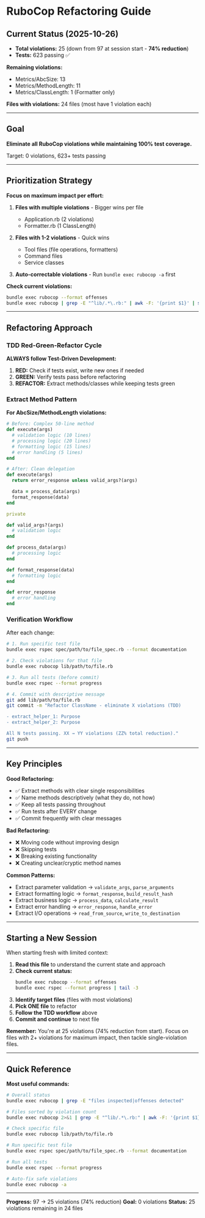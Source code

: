 # RuboCop Refactoring Guide

## Current Status (2025-10-26)

- **Total violations:** 25 (down from 97 at session start - **74% reduction**)
- **Tests:** 623 passing ✅

**Remaining violations:**
- Metrics/AbcSize: 13
- Metrics/MethodLength: 11
- Metrics/ClassLength: 1 (Formatter only)

**Files with violations:** 24 files (most have 1 violation each)

---

## Goal

**Eliminate all RuboCop violations while maintaining 100% test coverage.**

Target: 0 violations, 623+ tests passing

---

## Prioritization Strategy

**Focus on maximum impact per effort:**

1. **Files with multiple violations** - Bigger wins per file
   - Application.rb (2 violations)
   - Formatter.rb (1 ClassLength)

2. **Files with 1-2 violations** - Quick wins
   - Tool files (file operations, formatters)
   - Command files
   - Service classes

3. **Auto-correctable violations** - Run `bundle exec rubocop -a` first

**Check current violations:**
```bash
bundle exec rubocop --format offenses
bundle exec rubocop | grep -E "^lib/.*\.rb:" | awk -F: '{print $1}' | sort | uniq -c | sort -rn
```

---

## Refactoring Approach

### TDD Red-Green-Refactor Cycle

**ALWAYS follow Test-Driven Development:**

1. **RED:** Check if tests exist, write new ones if needed
2. **GREEN:** Verify tests pass before refactoring
3. **REFACTOR:** Extract methods/classes while keeping tests green

### Extract Method Pattern

**For AbcSize/MethodLength violations:**

```ruby
# Before: Complex 50-line method
def execute(args)
  # validation logic (10 lines)
  # processing logic (20 lines)
  # formatting logic (15 lines)
  # error handling (5 lines)
end

# After: Clean delegation
def execute(args)
  return error_response unless valid_args?(args)

  data = process_data(args)
  format_response(data)
end

private

def valid_args?(args)
  # validation logic
end

def process_data(args)
  # processing logic
end

def format_response(data)
  # formatting logic
end

def error_response
  # error handling
end
```

### Verification Workflow

After each change:

```bash
# 1. Run specific test file
bundle exec rspec spec/path/to/file_spec.rb --format documentation

# 2. Check violations for that file
bundle exec rubocop lib/path/to/file.rb

# 3. Run all tests (before commit)
bundle exec rspec --format progress

# 4. Commit with descriptive message
git add lib/path/to/file.rb
git commit -m "Refactor ClassName - eliminate X violations (TDD)

- extract_helper_1: Purpose
- extract_helper_2: Purpose

All N tests passing. XX → YY violations (ZZ% total reduction)."
git push
```

---

## Key Principles

**Good Refactoring:**
- ✅ Extract methods with clear single responsibilities
- ✅ Name methods descriptively (what they do, not how)
- ✅ Keep all tests passing throughout
- ✅ Run tests after EVERY change
- ✅ Commit frequently with clear messages

**Bad Refactoring:**
- ❌ Moving code without improving design
- ❌ Skipping tests
- ❌ Breaking existing functionality
- ❌ Creating unclear/cryptic method names

**Common Patterns:**
- Extract parameter validation → `validate_args`, `parse_arguments`
- Extract formatting logic → `format_response`, `build_result_hash`
- Extract business logic → `process_data`, `calculate_result`
- Extract error handling → `error_response`, `handle_error`
- Extract I/O operations → `read_from_source`, `write_to_destination`

---

## Starting a New Session

When starting fresh with limited context:

1. **Read this file** to understand the current state and approach
2. **Check current status:**
   ```bash
   bundle exec rubocop --format offenses
   bundle exec rspec --format progress | tail -3
   ```
3. **Identify target files** (files with most violations)
4. **Pick ONE file** to refactor
5. **Follow the TDD workflow** above
6. **Commit and continue** to next file

**Remember:** You're at 25 violations (74% reduction from start). Focus on files with 2+ violations for maximum impact, then tackle single-violation files.

---

## Quick Reference

**Most useful commands:**
```bash
# Overall status
bundle exec rubocop | grep -E "files inspected|offenses detected"

# Files sorted by violation count
bundle exec rubocop 2>&1 | grep -E "^lib/.*\.rb:" | awk -F: '{print $1}' | sort | uniq -c | sort -rn

# Check specific file
bundle exec rubocop lib/path/to/file.rb

# Run specific test file
bundle exec rspec spec/path/to/file_spec.rb --format documentation

# Run all tests
bundle exec rspec --format progress

# Auto-fix safe violations
bundle exec rubocop -a
```

---

**Progress:** 97 → 25 violations (74% reduction)
**Goal:** 0 violations
**Status:** 25 violations remaining in 24 files
